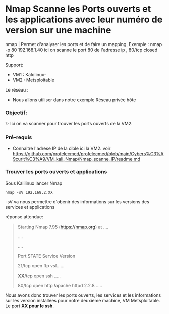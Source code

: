 # Nmap Scanne les Ports ouverts et les applications avec leur numéro de version sur une machine

nmap               |  Permet d'analyser les ports et de faire un mapping, Exemple : nmap -p 80 192.168.1.40 ici on scanne le port 80 de l'adresse ip , 80/tcp closed http

Support:

* VM1 : Kalolinux-
* VM2 : Metsploitable

Le réseau :
* Nous allons utiliser dans notre exemple Réseau privée hôte

### Objectif:

✨ Ici on va scanner pour trouver les ports ouverts de la VM2.

### Pré-requis

* Connaitre l'adrese IP de la cible ici la VM2. voir https://github.com/profelecmed/profelecmed/blob/main/Cybers%C3%A9curit%C3%A9/VM_kali_Nmap/Nmap_scanne_IP/readme.md

### Trouver les ports ouverts et applications

Sous Kalilinux lancer Nmap

    nmap -sV 192.168.2.XX

-sV va nous permettre d'obenir des informations sur les versions des services et applications

réponse attendue:
>
> Starting Nmap 7.95 (https://nmap.org) at ....
>
> ....
>
> ....
>
>Port     STATE    Service    Version
>
>21/tcp   open  ftp   vsf......
>
> **XX**/tcp   open  ssh   .....
>
> 80/tcp    open http  !apache httpd 2.2.8  ..... 
>
Nous avons donc trouver les ports ouverts, les services et les informations sur les version installées pour notre deuxième machine, VM Metsploitable.  Le port **XX pour le ssh**.

